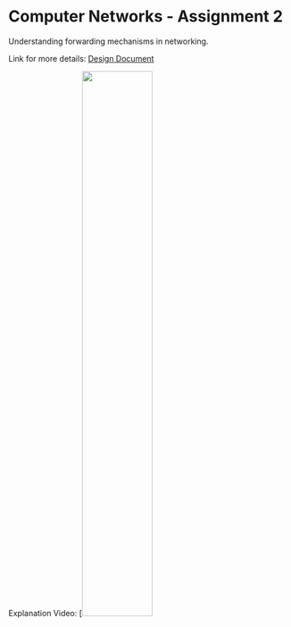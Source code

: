 # Computer Networks - Assignment 2
Understanding forwarding mechanisms in networking.

Link for more details:
[Design Document](https://drive.google.com/file/d/1EbApxICts7Fy0zDB36Qy1V5QW2D5QWU4/view?usp=sharing)

Explanation Video:
[[<img src="https://i.ytimg.com/vi/Hc79sDi3f0U/maxresdefault.jpg" width="50%">](https://user-images.githubusercontent.com/72154813/216689440-e1eaedd8-8e58-49cc-a1cb-0876f70a96fd.mp4)

